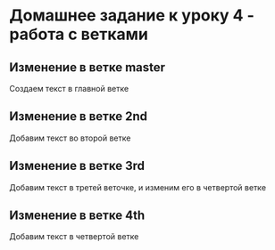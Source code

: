 # Домашнее задание к уроку 4 - работа с ветками

## Изменение в ветке master
Создаем текст в главной ветке

## Изменение в ветке 2nd
Добавим текст во второй ветке

## Изменение в ветке 3rd
Добавим текст в третей веточке, и изменим его в четвертой ветке

## Изменение в ветке 4th
Добавим текст в четвертой ветке
